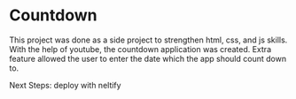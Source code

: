 # Countdown
This project was done as a side project to strengthen html, css, and js skills.
With the help of youtube, the countdown application was created. 
Extra feature allowed the user to enter the date which the app should count down to.

Next Steps:
  deploy with neltify 
